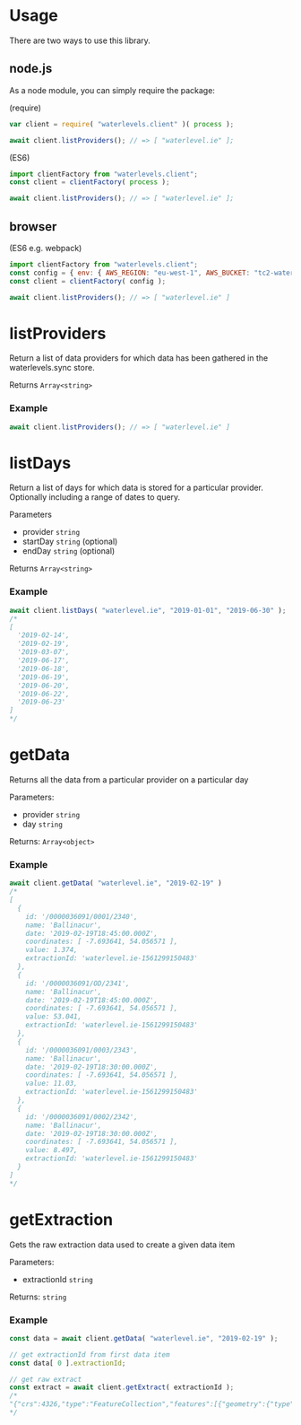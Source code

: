 # Usage

There are two ways to use this library.

## node.js

As a node module, you can simply require the package:


(require)

```javascript
var client = require( "waterlevels.client" )( process );

await client.listProviders(); // => [ "waterlevel.ie" ];
```

(ES6)

```javascript
import clientFactory from "waterlevels.client";
const client = clientFactory( process );

await client.listProviders(); // => [ "waterlevel.ie" ];
```

## browser

(ES6 e.g. webpack)

```javascript
import clientFactory from "waterlevels.client";
const config = { env: { AWS_REGION: "eu-west-1", AWS_BUCKET: "tc2-waterlevels.sync" } };
const client = clientFactory( config );

await client.listProviders(); // => [ "waterlevel.ie" ]
```

# listProviders

Return a list of data providers for which data has been gathered in the waterlevels.sync store.

Returns `Array<string>`

### Example

```javascript
await client.listProviders(); // => [ "waterlevel.ie" ]
```

# listDays

Return a list of days for which data is stored for a particular provider. Optionally including a range of dates to query.

Parameters

- provider `string`
- startDay `string` (optional)
- endDay `string` (optional)

Returns `Array<string>`

### Example

```javascript
await client.listDays( "waterlevel.ie", "2019-01-01", "2019-06-30" );
/*
[
  '2019-02-14',
  '2019-02-19',
  '2019-03-07',
  '2019-06-17',
  '2019-06-18',
  '2019-06-19',
  '2019-06-20',
  '2019-06-22',
  '2019-06-23'
]
*/
```

# getData

Returns all the data from a particular provider on a particular day

Parameters:

- provider `string`
- day `string`

Returns: `Array<object>`

### Example

```javascript
await client.getData( "waterlevel.ie", "2019-02-19" )
/*
[
  {
    id: '/0000036091/0001/2340',
    name: 'Ballinacur',
    date: '2019-02-19T18:45:00.000Z',
    coordinates: [ -7.693641, 54.056571 ],
    value: 1.374,
    extractionId: 'waterlevel.ie-1561299150483'
  },
  {
    id: '/0000036091/OD/2341',
    name: 'Ballinacur',
    date: '2019-02-19T18:45:00.000Z',
    coordinates: [ -7.693641, 54.056571 ],
    value: 53.041,
    extractionId: 'waterlevel.ie-1561299150483'
  },
  {
    id: '/0000036091/0003/2343',
    name: 'Ballinacur',
    date: '2019-02-19T18:30:00.000Z',
    coordinates: [ -7.693641, 54.056571 ],
    value: 11.03,
    extractionId: 'waterlevel.ie-1561299150483'
  },
  {
    id: '/0000036091/0002/2342',
    name: 'Ballinacur',
    date: '2019-02-19T18:30:00.000Z',
    coordinates: [ -7.693641, 54.056571 ],
    value: 8.497,
    extractionId: 'waterlevel.ie-1561299150483'
  }
]
*/
```

# getExtraction

Gets the raw extraction data used to create a given data item

Parameters:

- extractionId `string`

Returns: `string`

### Example

```javascript
const data = await client.getData( "waterlevel.ie", "2019-02-19" );

// get extractionId from first data item
const data[ 0 ].extractionId;

// get raw extract
const extract = await client.getExtract( extractionId );
/*
"{"crs":4326,"type":"FeatureCollection","features":[{"geometry":{"type":"Point","coordinates":[-8.238554,53.361687]},"type":"Feature","id":990,"properties":{"url":"/0000026007/0002/","csv_file":"/data/month/26007_0002.csv","station.name":"Bellagill","value":16.16,"datetime":"2019-06-23 14:00:00+00:00","sensor.ref":"0002","station.ref":"0000026007","station.region_id":2,"err_code":99}},{"geometry":{"type":"Point","coordinates":[-8.238554,53.361687]},"type":"Feature","id":841,"properties":{"url":"/ . . .
*/
```
